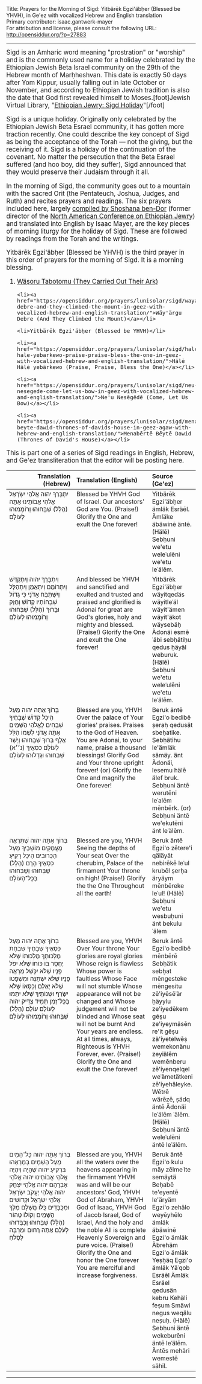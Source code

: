 <html>
<head></head>
<body>
Title: Prayers for the Morning of Sigd: Yitbärēk Egzi'äbḥer (Blessed be YHVH), in Ge'ez with vocalized Hebrew and English translation<br />
Primary contributor: isaac.gantwerk-mayer<br />
For attribution and license, please consult the following URL: <a href="http://opensiddur.org/?p=27883">http://opensiddur.org/?p=27883</a>
<p />
<hr />

<div class="english" style="font-size: 1.2em;">
Sigd is an Amharic word meaning "prostration" or "worship" and is the commonly used name for a holiday celebrated by the Ethiopian Jewish Beta Israel community on the 29th of the Hebrew month of Marḥheshvan. This date is exactly 50 days after Yom Kippur, usually falling out in late October or November, and according to Ethiopian Jewish tradition is also the date that God first revealed himself to Moses.[foot]Jewish Virtual Library, "<a href="https://www.jewishvirtuallibrary.org/ethiopian-sigd-holiday">Ethiopian Jewry: Sigd Holiday</a>"[/foot]

Sigd is a unique holiday. Originally only celebrated by the Ethiopian Jewish Beta Esrael community, it has gotten more traction recently. One could describe the key concept of Sigd as being the acceptance of the Torah — not the giving, but the receiving of it. Sigd is a holiday of the continuation of the covenant. No matter the persecution that the Beta Esrael suffered (and hoo boy, did they suffer), Sigd announced that they would preserve their Judaism through it all.

In the morning of Sigd, the community goes out to a mountain with the sacred Orit (the Pentateuch, Joshua, Judges, and Ruth) and recites prayers and readings. The six prayers included here, largely <a href="https://www.ybz.org.il/?CategoryID=282&ArticleID=206#%D7%95%D7%A6%D7%95%D7%A8%D7%95%20%D7%AA%D7%91%D7%95%D7%AA%D7%9E%D7%95">compiled by Shoshana ben-Dor</a> (former director of the <a href="http://www.nacoej.org">North American Conference on Ethiopian Jewry</a>) and translated into English by Isaac Mayer, are the key pieces of morning liturgy for the holiday of Sigd. These are followed by readings from the Torah and the writings.

Yitbärēk Egzi'äbḥer  (Blessed be YHVH) is the third prayer in this order of prayers for the morning of Sigd. It is a morning blessing.

<ol>
    <li><a href="https://opensiddur.org/prayers/lunisolar/sigd/wasoru-tabotomu-they-carried-out-their-ark-in-geez-with-vocalized-hebrew-and-english-translation/">Wäṣoru Tabotomu (They Carried Out Their Ark)</a></li>

    <li><a href="https://opensiddur.org/prayers/lunisolar/sigd/wayargu-debre-and-they-climbed-the-mount-in-geez-with-vocalized-hebrew-and-english-translation/">Wäy'ärgu Debre (And They Climbed the Mount)</a></li>

    <li>Yitbärēk Egzi'äbḥer (Blessed be YHVH)</li>

    <li><a href="https://opensiddur.org/prayers/lunisolar/sigd/hale-hale-yebarkewo-praise-praise-bless-the-one-in-geez-with-vocalized-hebrew-and-english-translation/">Hälē Hälē yebärkewo (Praise, Praise, Bless the One)</a></li>

    <li><a href="https://opensiddur.org/prayers/lunisolar/sigd/neu-nesegede-come-let-us-bow-in-geez-with-vocalized-hebrew-and-english-translation/">Ne'u Nesēgēdē (Come, Let Us Bow)</a></li>

    <li><a href="https://opensiddur.org/prayers/lunisolar/sigd/menaberte-beyte-dawid-thrones-of-davids-house-in-geez-agaw-with-hebrew-and-english-translation/">Menabērtē Bēytē Dawid (Thrones of David's House)</a></li>
</ol>

This is part one of a series of Sigd readings in English, Hebrew, and Ge'ez transliteration that the editor will be posting here.
</div>

<table style="margin-left: auto;margin-right: auto;" class="draggable">
<thead><tr><th id="x" style="text-align: right;">Translation (Hebrew)</th><th style="text-align: left;">Translation (English)</th><th style="text-align: left;">Source (Ge'ez)</th></tr></thead>
<tbody>
<tr><td style="vertical-align:top;" width="46%">
<div class="liturgy"><span lang="he">
יִתְבָּרַךְ יהוה
אֱלֹהֵי יִשְׂרָאֵל
אֱלֹהִי אֲבוֹתֵינוּ אָתָּה
(הַלֵּל)
שַׁבְּחוּהוּ
וְרוֹמְמוּהוּ לְעוֹלָם
</span></div></td>
 
<td style="vertical-align:top;" width="53%">
<div class="english">
Blessed be YHVH
God of Israel.
Our ancestors' God are You.
(Praise!)
Glorify the One
and exult the One forever!
</div></td>
 
<td style="vertical-align:top;" width="53%">
<div class="english">
Yitbärēk Egzi'äbḥer 
ämläk Esräēl.
Ämläke äbäwinē äntē.
(Hälē)
Sebḥuni we'etu
weleʿulēni we'etu leʿälēm.
</div></td></tr>


<tr><td style="vertical-align:top;" width="46%">
<div class="liturgy"><span lang="he">
וְיִתְבָּרַךְ יהוה
וְיִתְקַדַּשׁ וְיִתְרוֹמַם
וְיִתְאַמֵּן וְיִתְהַלָּל
וְיִשְׁתַּבַּח אֲדֹנָי
כִּי גָּדוֹל שִׁבְחוֹתָיו
קָדוֹשׁ וְחָזָק וּבָרוּךְ
(הַלֵּל)
שַׁבְּחוּהוּ
וְרוֹמְמוּהוּ לְעוֹלָם
</span></div></td>
 
<td style="vertical-align:top;" width="53%">
<div class="english">
And blessed be YHVH
and sanctified and exulted
and trusted and praised
and glorified is Adonai
for great are God's glories,
holy and mighty and blessed.
(Praise!)
Glorify the One
and exult the One forever!
</div></td>
 
<td style="vertical-align:top;" width="53%">
<div class="english">
Yitbärēk Egzi'äbḥer 
wäyitqedäs wäyitleʿäl
wäyit'ämen wäyit'äkot
wäysebäḥ Ädonäi
esmē ʿäbi sebḥätiḥu
qedus ḥäyäl weburuk.
(Hälē)
Sebḥuni we'etu
weleʿulēni we'etu leʿälēm.
</div></td></tr>


<tr><td style="vertical-align:top;" width="46%">
<div class="liturgy"><span lang="he">
בְּרוֹךְ אַתָּה יהוה
מֵעַל הֵיכָל
קְדוֹשׁ שְׁבָחֶיךָ
שְׁבָחִים לֶאֱלֹהֵי הַשָּׁמַיִם 
אַתָּה אֲדֹנָי לִשְׁמוֹ
הַלֵּל אֶלֶף בָּרוּךְ
שַׁבְּחוּהוּ וְיָשָׁר
לְעוֹלָם כִּסְאֶיךָ
(נ׳׳א) שַׁבְחוּהוּ 
וּגְדָלוּהוּ לְעוֹלָם
</span></div></td>
 
<td style="vertical-align:top;" width="53%">
<div class="english">
Blessed are you, YHVH
Over the palace
of Your glories' praises.
Praises to the God of Heaven. 
You are Adonai, to your name,
praise a thousand blessings!
Glorify God and Your throne
upright forever!
(or) Glorify the One
and magnify the One forever!
</div></td>
 
<td style="vertical-align:top;" width="53%">
<div class="english">
Beruk äntē Egzi'o
bedibē ṣeraḥ
qedusät sbeḥatike.
Sebḥätihu le'ämläk sämäy.
änt Ädonäi, lesemu
hälē älef bruk.
Sebḥuni äntē werutēni
leʿalēm mēnbērk.
(or) Sebḥuni äntē
we'ekutēni änt leʿälēm.
</div></td></tr>


<tr><td style="vertical-align:top;" width="46%">
<div class="liturgy"><span lang="he">
בְּרוֹךְ אַתָּה יהוה
שֶׁתִּרְאֶה מַעֲמַקִּים מוֹשָׁבֶיךָ
מֵעַל הַכְּרוּבִים 
הֵיכַל רָקִיעַ
כִּסְאֶיךָ הָרָם
(הַלֵּל)
שַׁבְּחוּהוּ
וְשַׁבְּחוּהוּ בְּכָל־הָעוֹלָם
</span></div></td>
 
<td style="vertical-align:top;" width="53%">
<div class="english">
Blessed are you, YHVH
Seeing the depths of Your seat
Over the cherubim, 
Palace of the firmament
Your throne on high!
(Praise!)
Glorify the the One
Throughout all the earth!
</div></td>
 
<td style="vertical-align:top;" width="53%">
<div class="english">
Beruk äntē Egzi'o
zētere'i qäläyät nebirēkē
leʿul krubēl
ṣerḥa äryäym
mēnbēreke leʿul!
(Hälē)
Sebḥuni we'etu
wesbuḥuni änt bekulu ʿälem
</div></td></tr>


<tr><td style="vertical-align:top;" width="46%">
<div class="liturgy"><span lang="he">
בְּרוֹךְ אַתָּה יהוה
מֵעַל כִּסְאֶיךָ 
שְׁבָחֶיךָ שִׁבְחַת מַלְכוּתְךָ
מַלְכוּתוֹ שֶׁלֹּא יֶחְסַר בּוֹ
כּוֹחוֹ שֶׁלֹּא יִפֹּל
פָּנָיו שֶׁלֹּא יִכָּשֵׁל
מַרְאֶה פָּנָיו
שֶׁלֹּא יִשְׁתַּנֶּה
וּמִשְׁפָּטוֹ
שֶׁלֹּא יְאַלֵּם
וְכִסְּאוֹ
שֶׁלֹּא יִשָּׂרֵף
וּשְׁנוֹתֶיךָ
שֶׁלֹּא יִתַּמּוּ
בְּכׇל־זְמַן תָּמִיד
צַדִּיק יהוה
לְעוֹלָם עוֹלָם
(הַלֵּל)
שַׁבְּחוּהוּ
וְרוֹמְמוּהוּ לְעוֹלָם
</span></div></td>
 
<td style="vertical-align:top;" width="53%">
<div class="english">
Blessed are you, YHVH
Over Your throne
Your glories are royal glories
Whose reign is flawless
Whose power is faultless
Whose Face will not stumble 
Whose appearance
will not be changed 
and Whose judgement 
will not be blinded
and Whose seat
will not be burnt
And Your years
are endless.
At all times, always,
Righteous is YHVH
Forever, ever.
(Praise!)
Glorify the One
and exult the One forever!
</div></td>
 
<td style="vertical-align:top;" width="53%">
<div class="english">
Beruk äntē Egzi'o
bedibē mēnbērē
Sebḥätik sebḥat mēngesteke
mēngesitu zē'iyēsēʿär
ḥäyylu ze'iyedēkem
gēṣu ze'iyeymäsēn
re'it gēṣu
zä'iyetelwēṣ
wemekonänu
zeyiälēm
wemēnberu
zē'iyenqelqel
weʿämetätkeni
zē'iyehäleyke.
Wētrē wärēzē,
ṣädq äntē Ädonäi
leʿälēm ʿälēm.
(Hälē)
Sebḥuni äntē 
weleʿulēni äntē leʿälēm.
</div></td></tr>


<tr><td style="vertical-align:top;" width="46%">
<div class="liturgy"><span lang="he">
בְּרוֹךְ אַתָּה יהוה
כׇּל־הַמַּיִם מֵעַל הַשָּׁמָיִם
בְּמַרְאֵהוּ בִּרְקִיעַ
יהוה שֶׁהָיָה וְיִהְיֶה
אֱלֹהֵי אֲבוֹתֵינוּ
יהוה אֱלֹהֵי אַבְרָהָם
יהוה אֱלֹהֵי יִצְחָק
יהוה אֱלֹהֵי יַעֲקֹב יִשְׂרָאֵל
אֱלֹהֵי יִשְׂרָאֵל 
וּקְדוֹשִׁים וּמְכֻבָּדִים
כֻּלּוֹ מֻשְׁלָם
מֶלֶךְ הַשָּׁמַיִם 
וְקוֹלוֹ טָהוֹר 
(הַלֵּל) 
שַׁבְּחוּהוּ
וְכַבְּדוּהוּ לְעֹלָם
אַתָּה רָחוּם
וּמַרְבֶּה לִסְלֹחַ
</span></div></td>
 
<td style="vertical-align:top;" width="53%">
<div class="english">
Blessed are you, YHVH
all the waters over the heavens
appearing in the firmament
YHVH was and will be
our ancestors' God,
YHVH God of Abraham,
YHVH God of Isaac,
YHVH God of Jacob Israel,
God of Israel,
And the holy and the noble
All is complete
Heavenly Sovereign
and pure voice.
(Praise!)
Glorify the One
and honor the One forever
You are merciful 
and increase forgiveness.
</div></td>
 
<td style="vertical-align:top;" width="53%">
<div class="english">
Beruk äntē Egzi'o
kulu mäy zēlmeʿlte semäytä
Beḥabē te'eyentē le'äryäm
Egzi'o zehälo weyēyhēlo
ämläk äbäwinē
Egzi'o ämläk Äbrehäm
Egzi'o ämläk Yeṣḥäq
Egzi'o ämläk Yäʿqob Esräēl
Ämläk Esräel
qedusän kebru
Kehäli feṣum
Smäwi negus
weqälu neṣuḥ.
(Hälē)
Sebḥuni äntē
wekeburēni äntē leʿälēm.
Äntēs mehäri
wemestē sähil.
</div></td></tr>
</tbody></table>

<hr />
</body>
</html>